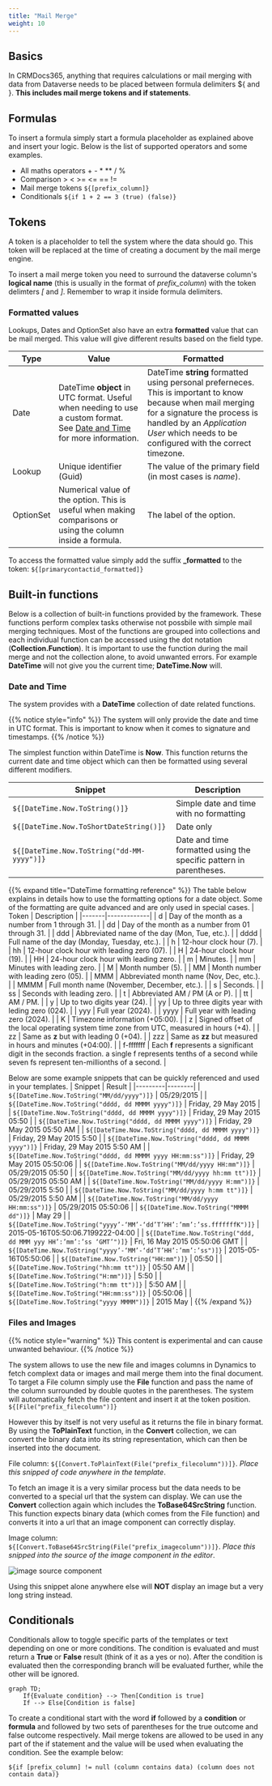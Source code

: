 ```yaml
---
title: "Mail Merge"
weight: 10
---
```


## Basics

In CRMDocs365, anything that requires calculations or mail merging with data from Dataverse needs to be placed between formula delimiters ${ and }. **This includes mail merge tokens and if statements**.

## Formulas

To insert a formula simply start a formula placeholder as explained above and insert your logic. Below is the list of supported operators and some examples.

- All maths operators + - \* \*\* / %
- Comparison > < >= <= == !=
- Mail merge tokens `${[prefix_column]}`
- Conditionals `${if 1 + 2 == 3 (true) (false)}`

## Tokens

A token is a placeholder to tell the system where the data should go. This token will be replaced at the time of creating a document by the mail merge engine.

To insert a mail merge token you need to surround the dataverse column's **logical name** (this is usually in the format of _prefix_column_) with the token delimters _[_ and _]_. Remember to wrap it inside formula delimiters.

### Formatted values

Lookups, Dates and OptionSet also have an extra **formatted** value that can be mail merged. This value will give different results based on the field type.

| Type      | Value                                                                                                                                    | Formatted                                                                                                                                                                                                                             |
| --------- | ---------------------------------------------------------------------------------------------------------------------------------------- | ------------------------------------------------------------------------------------------------------------------------------------------------------------------------------------------------------------------------------------- |
| Date      | DateTime **object** in UTC format. Useful when needing to use a custom format. See [Date and Time](#date-and-time) for more information. | DateTime **string** formatted using personal preferneces. This is important to know because when mail merging for a signature the process is handled by an _Application User_ which needs to be configured with the correct timezone. |
| Lookup    | Unique identifier (Guid)                                                                                                                 | The value of the primary field (in most cases is _name_).                                                                                                                                                                             |
| OptionSet | Numerical value of the option. This is useful when making comparisons or using the column inside a formula.                              | The label of the option.                                                                                                                                                                                                              |

To access the formatted value simply add the suffix **\_formatted** to the token: `${[primarycontactid_formatted]}`

## Built-in functions

Below is a collection of built-in functions provided by the framework. These functions perform complex tasks otherwise not possbile with simple mail merging techniques. Most of the functions are grouped into collections and each individual function can be accessed using the dot notation (**Collection.Function**). It is important to use the function during the mail merge and not the collection alone, to avoid unwanted errors. For example **DateTime** will not give you the current time; **DateTime.Now** will.

### Date and Time

The system provides with a **DateTime** collection of date related functions.

{{% notice style="info" %}}
The system will only provide the date and time in UTC format. This is important to know when it comes to signature and timestamps.
{{% /notice %}}

The simplest function within DateTime is **Now**. This function returns the current date and time object which can then be formatted using several different modifiers.

| Snippet                                    | Description                                                        |
| ------------------------------------------ | ------------------------------------------------------------------ |
| `${[DateTime.Now.ToString()]}`             | Simple date and time with no formatting                            |
| `${[DateTime.Now.ToShortDateString()]}`    | Date only                                                          |
| `${[DateTime.Now.ToString("dd-MM-yyyy")]}` | Date and time formatted using the specific pattern in parentheses. |

{{% expand title="DateTime formatting reference" %}}
The table below explains in details how to use the formatting options for a date object. Some of the formatting are quite advanced and are only used in special cases.
| Token | Description |
|-------|-------------|
| d | Day of the month as a number from 1 through 31. |
| dd | Day of the month as a number from 01 through 31. |
| ddd | Abbreviated name of the day (Mon, Tue, etc.). |
| dddd | Full name of the day (Monday, Tuesday, etc.). |
| h | 12-hour clock hour (7). |
| hh | 12-hour clock hour with leading zero (07). |
| H | 24-hour clock hour (19). |
| HH | 24-hour clock hour with leading zero. |
| m | Minutes. |
| mm | Minutes with leading zero. |
| M | Month number (5). |
| MM | Month number with leading zero (05). |
| MMM | Abbreviated month name (Nov, Dec, etc.). |
| MMMM | Full month name (November, December, etc.). |
| s | Seconds. |
| ss | Seconds with leading zero. |
| t | Abbreviated AM / PM (A or P). |
| tt | AM / PM. |
| y | Up to two digits year (24). |
| yy | Up to three digits year with leding zero (024). |
| yyy | Full year (2024). |
| yyyy | Full year with leading zero (2024). |
| K | Timezone information (+05:00). |
| z | Signed offset of the local operating system time zone from UTC, measured in hours (+4). |
| zz | Same as **z** but with leading 0 (+04). |
| zzz | Same as **zz** but measured in hours and minutes (+04:00). |
| f-fffffff | Each **f** represents a significant digit in the seconds fraction. a single f represents tenths of a second while seven fs represent ten-millionths of a second. |

Below are some example snippets that can be quickly referenced and used in your templates.
| Snippet | Result |
|---------|--------|
| `${[DateTime.Now.ToString("MM/dd/yyyy")]}` | 05/29/2015 |
| `${[DateTime.Now.ToString("dddd, dd MMMM yyyy")]}` | Friday, 29 May 2015 |
| `${[DateTime.Now.ToString("dddd, dd MMMM yyyy")]}` | Friday, 29 May 2015 05:50 |
| `${[DateTime.Now.ToString("dddd, dd MMMM yyyy")]}` | Friday, 29 May 2015 05:50 AM |
| `${[DateTime.Now.ToString("dddd, dd MMMM yyyy")]}` | Friday, 29 May 2015 5:50 |
| `${[DateTime.Now.ToString("dddd, dd MMMM yyyy")]}` | Friday, 29 May 2015 5:50 AM |
| `${[DateTime.Now.ToString("dddd, dd MMMM yyyy HH:mm:ss")]}` | Friday, 29 May 2015 05:50:06 |
| `${[DateTime.Now.ToString("MM/dd/yyyy HH:mm")]}` | 05/29/2015 05:50 |
| `${[DateTime.Now.ToString("MM/dd/yyyy hh:mm tt")]}` | 05/29/2015 05:50 AM |
| `${[DateTime.Now.ToString("MM/dd/yyyy H:mm")]}` | 05/29/2015 5:50 |
| `${[DateTime.Now.ToString("MM/dd/yyyy h:mm tt")]}` | 05/29/2015 5:50 AM |
| `${[DateTime.Now.ToString("MM/dd/yyyy HH:mm:ss")]}` | 05/29/2015 05:50:06 |
| `${[DateTime.Now.ToString("MMMM dd")]}` | May 29 |
| `${[DateTime.Now.ToString("yyyy’-‘MM’-‘dd’T’HH’:’mm’:’ss.fffffffK")]}` | 2015-05-16T05:50:06.7199222-04:00 |
| `${[DateTime.Now.ToString("ddd, dd MMM yyy HH’:’mm’:’ss ‘GMT’")]}` | Fri, 16 May 2015 05:50:06 GMT |
| `${[DateTime.Now.ToString("yyyy’-‘MM’-‘dd’T’HH’:’mm’:’ss")]}` | 2015-05-16T05:50:06 |
| `${[DateTime.Now.ToString("HH:mm")]}` | 05:50 |
| `${[DateTime.Now.ToString("hh:mm tt")]}` | 05:50 AM |
| `${[DateTime.Now.ToString("H:mm")]}` | 5:50 |
| `${[DateTime.Now.ToString("h:mm tt")]}` | 5:50 AM |
| `${[DateTime.Now.ToString("HH:mm:ss")]}` | 05:50:06 |
| `${[DateTime.Now.ToString("yyyy MMMM")]}` | 2015 May |
{{% /expand %}}

### Files and Images

{{% notice style="warning" %}}
This content is experimental and can cause unwanted behaviour.
{{% /notice %}}

The system allows to use the new file and images columns in Dynamics to fetch complext data or images and mail merge them into the final document. To target a File column simply use the **File** function and pass the name of the column surrounded by double quotes in the parentheses. The system will automatically fetch the file content and insert it at the token position. `${[File("prefix_filecolumn")]}`

However this by itself is not very useful as it returns the file in binary format. By using the **ToPlainText** function, in the **Convert** collection, we can convert the binary data into its string representation, which can then be inserted into the document.

File column: `${[Convert.ToPlainText(File("prefix_filecolumn"))]}`. _Place this snipped of code anywhere in the template_.

To fetch an image it is a very similar process but the data needs to be converted to a special url that the system can display. We can use the **Convert** collection again which includes the **ToBase64SrcString** function. This function expects binary data (which comes from the File function) and converts it into a url that an image component can correctly display.

Image column: `${[Convert.ToBase64SrcString(File("prefix_imagecolumn"))]}`. _Place this snipped into the source of the image component in the editor_.

![image source component](/docs/dms/images/image-dialog.png)

Using this snippet alone anywhere else will **NOT** display an image but a very long string instead.

## Conditionals

Conditionals allow to toggle specific parts of the templates or text depending on one or more conditions. The condition is evaluated and must return a **True** or **False** result (think of it as a yes or no). After the condition is evaluated then the corresponding branch will be evaluated further, while the other will be ignored.

```mermaid { align="center" zoom="true" }
graph TD;
    If{Evaluate condition} --> Then[Condition is true]
    If --> Else[Condition is false]
```

To create a conditional start with the word **if** followed by a **condition** or **formula** and followed by two sets of parentheses for the true outcome and false outcome respectively. Mail merge tokens are allowed to be used in any part of the if statement and the value will be used when evaluating the condition. See the example below:

`${if [prefix_column] != null (column contains data) (column does not contain data)}`
